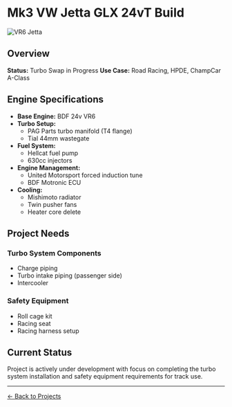 # Mk3 VW Jetta GLX 24vT Build

![VR6 Jetta](../assets/images/vr6.jpg)

## Overview
**Status:** Turbo Swap in Progress
**Use Case:** Road Racing, HPDE, ChampCar A-Class

## Engine Specifications
- **Base Engine:** BDF 24v VR6
- **Turbo Setup:**
  - PAG Parts turbo manifold (T4 flange)
  - Tial 44mm wastegate
- **Fuel System:**
  - Hellcat fuel pump
  - 630cc injectors
- **Engine Management:**
  - United Motorsport forced induction tune
  - BDF Motronic ECU
- **Cooling:**
  - Mishimoto radiator
  - Twin pusher fans
  - Heater core delete

## Project Needs
### Turbo System Components
- Charge piping
- Turbo intake piping (passenger side)
- Intercooler

### Safety Equipment
- Roll cage kit
- Racing seat
- Racing harness setup

## Current Status
Project is actively under development with focus on completing the turbo system installation and safety equipment requirements for track use.

---
[← Back to Projects](../README.md)
